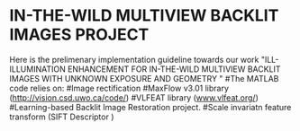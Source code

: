 # IN-THE-WILD MULTIVIEW BACKLIT IMAGES PROJECT
Here is the prelimenary implementation guideline towards our work "ILL-ILLUMINATION ENHANCEMENT FOR IN-THE-WILD MULTIVIEW BACKLIT IMAGES WITH UNKNOWN EXPOSURE AND GEOMETRY "
#The MATLAB code relies on:
#Image rectification
#MaxFlow v3.01 library (http://vision.csd.uwo.ca/code/)
#VLFEAT library (www.vlfeat.org/)
#Learning-based Backlit Image Restoration project.
#Scale invariatn feature transform (SIFT Descriptor )

